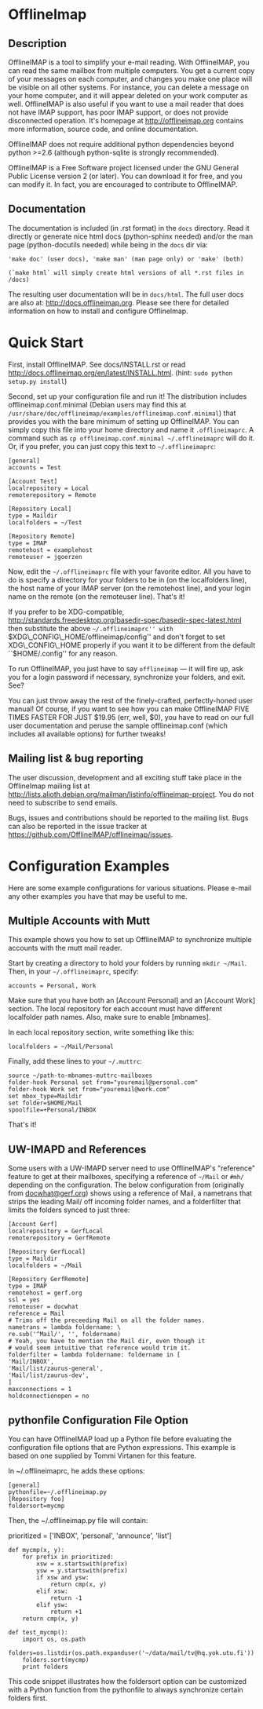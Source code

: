 OfflineImap
===========

Description
-----------

OfflineIMAP is a tool to simplify your e-mail reading. With OfflineIMAP, you can
read the same mailbox from multiple computers. You get a current copy of your
messages on each computer, and changes you make one place will be visible on all
other systems. For instance, you can delete a message on your home computer, and
it will appear deleted on your work computer as well. OfflineIMAP is also useful
if you want to use a mail reader that does not have IMAP support, has poor IMAP
support, or does not provide disconnected operation. It's homepage at
http://offlineimap.org contains more information, source code, and online
documentation.

OfflineIMAP does not require additional python dependencies beyond python >=2.6
(although python-sqlite is strongly recommended).

OfflineIMAP is a Free Software project licensed under the GNU General Public
License version 2 (or later). You can download it for free, and you can modify
it. In fact, you are encouraged to contribute to OfflineIMAP.

Documentation
-------------

The documentation is included (in .rst format) in the `docs` directory.
Read it directly or generate nice html docs (python-sphinx needed) and/or
the man page (python-docutils needed) while being in the `docs` dir via:

    'make doc' (user docs), 'make man' (man page only) or 'make' (both)

    (`make html` will simply create html versions of all *.rst files in /docs)

The resulting user documentation will be in `docs/html`. The full user
docs are also at: http://docs.offlineimap.org. Please see there for
detailed information on how to install and configure OfflineImap.

Quick Start
===========

First, install OfflineIMAP. See docs/INSTALL.rst or read
http://docs.offlineimap.org/en/latest/INSTALL.html.
(hint: `sudo python setup.py install`)

Second, set up your configuration file and run it! The distribution
includes offlineimap.conf.minimal (Debian users may find this at
``/usr/share/doc/offlineimap/examples/offlineimap.conf.minimal``) that
provides you with the bare minimum of setting up OfflineIMAP.  You can
simply copy this file into your home directory and name it
``.offlineimaprc``.  A command such as ``cp offlineimap.conf.minimal
~/.offlineimaprc`` will do it.  Or, if you prefer, you can just copy
this text to ``~/.offlineimaprc``:

    [general]
    accounts = Test

    [Account Test]
    localrepository = Local
    remoterepository = Remote

    [Repository Local]
    type = Maildir
    localfolders = ~/Test

    [Repository Remote]
    type = IMAP
    remotehost = examplehost
    remoteuser = jgoerzen


Now, edit the ``~/.offlineimaprc`` file with your favorite editor.  All you have
to do is specify a directory for your folders to be in (on the localfolders
line), the host name of your IMAP server (on the remotehost line), and your
login name on the remote (on the remoteuser line).  That's it!

If you prefer to be XDG-compatible,
  http://standards.freedesktop.org/basedir-spec/basedir-spec-latest.html
then substitute the above ``~/.offlineimaprc'' with
``$XDG\_CONFIG\_HOME/offlineimap/config'' and don't forget to set
XDG\_CONFIG\_HOME properly if you want it to be different from
the default ``$HOME/.config'' for any reason.

To run OfflineIMAP, you just have to say `offlineimap` ― it will fire
up, ask you for a login password if necessary, synchronize your folders,
and exit.  See?

You can just throw away the rest of the finely-crafted, perfectly-honed user
manual!  Of course, if you want to see how you can make OfflineIMAP
FIVE TIMES FASTER FOR JUST $19.95 (err, well, $0), you have to read on our
full user documentation and peruse the sample offlineimap.conf (which
includes all available options) for further tweaks!


Mailing list & bug reporting
----------------------------

The user discussion, development and all exciting stuff take place in the
OfflineImap mailing list at
http://lists.alioth.debian.org/mailman/listinfo/offlineimap-project. You do not
need to subscribe to send emails.

Bugs, issues and contributions should be reported to the mailing list. Bugs can
also be reported in the issue tracker at
https://github.com/OfflineIMAP/offlineimap/issues.

Configuration Examples
======================

Here are some example configurations for various situations.  Please e-mail any
other examples you have that may be useful to me.


Multiple Accounts with Mutt
---------------------------

This example shows you how to set up OfflineIMAP to synchronize multiple
accounts with the mutt mail reader.

Start by creating a directory to hold your folders by running ``mkdir ~/Mail``.
Then, in your ``~/.offlineimaprc``, specify:

    accounts = Personal, Work


Make sure that you have both an [Account Personal] and an [Account Work]
section.  The local repository for each account must have different localfolder
path names.  Also, make sure to enable [mbnames].

In each local repository section, write something like this:

    localfolders = ~/Mail/Personal


Finally, add these lines to your ``~/.muttrc``:

    source ~/path-to-mbnames-muttrc-mailboxes
    folder-hook Personal set from="youremail@personal.com"
    folder-hook Work set from="youremail@work.com"
    set mbox_type=Maildir
    set folder=$HOME/Mail
    spoolfile=+Personal/INBOX


That's it!


UW-IMAPD and References
-----------------------

Some users with a UW-IMAPD server need to use OfflineIMAP's "reference" feature
to get at their mailboxes, specifying a reference of ``~/Mail`` or ``#mh/``
depending on the configuration.  The below configuration from (originally from
docwhat@gerf.org) shows using a reference of Mail, a nametrans that strips the
leading Mail/ off incoming folder names, and a folderfilter that limits the
folders synced to just three:

    [Account Gerf]
    localrepository = GerfLocal
    remoterepository = GerfRemote

    [Repository GerfLocal]
    type = Maildir
    localfolders = ~/Mail

    [Repository GerfRemote]
    type = IMAP
    remotehost = gerf.org
    ssl = yes
    remoteuser = docwhat
    reference = Mail
    # Trims off the preceeding Mail on all the folder names.
    nametrans = lambda foldername: \
    re.sub('^Mail/', '', foldername)
    # Yeah, you have to mention the Mail dir, even though it
    # would seem intuitive that reference would trim it.
    folderfilter = lambda foldername: foldername in [
    'Mail/INBOX',
    'Mail/list/zaurus-general',
    'Mail/list/zaurus-dev',
    ]
    maxconnections = 1
    holdconnectionopen = no


pythonfile Configuration File Option
-------------------------------------

You can have OfflineIMAP load up a Python file before evaluating the
configuration file options that are Python expressions.  This example is based
on one supplied by Tommi Virtanen for this feature.


In ~/.offlineimaprc, he adds these options:

    [general]
    pythonfile=~/.offlineimap.py
    [Repository foo]
    foldersort=mycmp

Then, the ~/.offlineimap.py file will contain:

  prioritized = ['INBOX', 'personal', 'announce', 'list']

    def mycmp(x, y):
        for prefix in prioritized:
            xsw = x.startswith(prefix)
            ysw = y.startswith(prefix)
            if xsw and ysw:
                return cmp(x, y)
            elif xsw:
                return -1
            elif ysw:
                return +1
        return cmp(x, y)

    def test_mycmp():
        import os, os.path
        folders=os.listdir(os.path.expanduser('~/data/mail/tv@hq.yok.utu.fi'))
        folders.sort(mycmp)
        print folders


This code snippet illustrates how the foldersort option can be customized with a
Python function from the pythonfile to always synchronize certain folders first.
